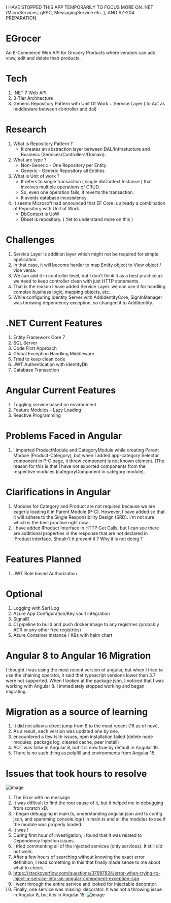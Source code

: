 #
I HAVE STOPPED THIS APP TEMPORARILY TO FOCUS MORE ON .NET (MicroServices, gRPC, MessagingService etc..), AND AZ-204 PREPARATION.
# EGrocer
An E-Commerce Web API for Grocery Products where vendors can add, view, edit and delete their products.

# Tech
1) .NET 7 Web API
2) 3-Tier Architecture
3) Generic Repository Pattern with Unit Of Work + Service Layer ( to Act as middleware between controller and dal)

# Research 
1) What is Repository Pattern ?
     - It creates an abstraction layer between DAL/Infrastucture and Business (Services/Controllers/Domain).
2) What are type ?
    - Non-Generic - One Repository per Entity
    - Generic - Generic Repository all Entities
3) What is Unit of work ?
    - It refers to single transaction ( single dbContext Instance ) that involves multiple operations of CRUD.
    - So, even one operation fails, it reverts the transaction.
    - It avoids database incosistency
4) It seems Microsoft had announced that EF Core is already a combination of Repository with Unit of Work.
    - DbContext is UoW
    - Dbset is repository. ( Yet to understand more on this )

# Challenges
1) Service Layer is addition layer which might not be required for simple application.
2) In that case, it will become harder to map Entity object to View object / vice versa.
3) We can add it in controller level, but I don't think it as a best practice as we need to keep controller clean with just HTTP statements.
4) That is the reason I have added Service Layer. we can use it for handling complex business logic, mapping objects, etc..
5) While configuring Identity Server with AddIdentityCore, SignInManager was throwing dependency exception, so changed it to AddIdentity.

# .NET Current Features
1) Entity Framework Core 7
2) SQL Server
3) Code First Approach
4) Global Exception Handling Middleware
5) Tried to keep clean code
6) JWT Authentication with IdentityDb
7) Database Transaction
# Angular Current Features
1) Toggling service based on environment
2) Feature Modules - Lazy Loading
3) Reactive Programming
# Problems Faced in Angular
1) I imported ProductModule and CategoryModule while creating Parent Module (Product-Category), but when I added app-category Selector component in P-C page, it threw component is not known element. (The reason for this is that I have not exported components from the respective modules (categoryComponent in category module).
# Clarifications in Angular
1) Modules for Category and Product are not required because we are eagerly loading it in Parent Module (P-C). However, I have added so that it will adhere to the Single Responsibility Design (SRD). I'm not sure which is the best practise right now.
2) I have added IProduct Interface in HTTP Get Calls, but I can see there are additional properties in the response that are not declared in IProduct interface. Shouln't it prevent it ? Why it is not doing ?
# Features Planned 
1) JWT Role based Authorization
# Optional
1) Logging with Seri Log
2) Azure App Configuration/Key vault integration
3) SignalR
4) CI pipeline to build and push docker image to any registries (probably ACR or any other free registries)
5) Azure Container Instance / K8s with helm chart
# Angular 8 to Angular 16 Migration
I thought I was using the most recent version of angular, but when I tried to use the chaining operator, it said that typescript versions lower than 3.7 were not supported.
When I looked at the package json, I noticed that I was working with Angular 8. I immediately stopped working and began migrating.
# Migration as a source of learning
1) It did not allow a direct jump from 8 to the most recent (16 as of now).
2) As a result, each version was updated one by one.
3) encountered a few tslib issues, npm installation failed (delete node modules, package log, cleared cache, peer install)
4) AOT was false in Angular 8, but it is now true by default in Angular 16.
5) There is no such thing as polyfill and environments from Angular 15.
# Issues that took hours to resolve
![image](https://github.com/SuryaOs/EGrocer/assets/54017551/401b614f-046e-4ed9-a390-33428e200e9a)
1) The Error with no message
2) It was difficult to find the root cause of it, but it helped me in debugging from scratch xD.
3) I began debugging in main.ts, understanding angular json and ts config json, and spamming console.log() in main.ts and all the modules to see if the module was properly loaded.
4) It was !
5) During first hour of investigation, I found that it was related to Dependency Injection issues.
6) I tried commenting all of the injected services (only services). It still did not work.
7) After a few hours of searching without knowing the exact error definition, I read something in this that finally made sense to me about what to check.
8) https://stackoverflow.com/questions/37997824/error-when-trying-to-inject-a-service-into-an-angular-component-exception-can
9) I went through the entire service and looked for Injectable decorator.
10) Finally, one service was missing  decorator. It was not a throwing issue in Angular 8, but it is in Angular 15.
![image](https://github.com/SuryaOs/EGrocer/assets/54017551/91377b6a-fa1f-4fc2-afbf-7f85656ca5d4)



